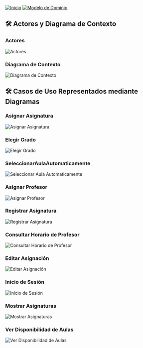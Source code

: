 [![Inicio](https://img.shields.io/badge/Inicio-blue?style=for-the-badge)](https://github.com/srgiom/24-25-IdSw1-SDR/tree/main)
[![Modelo de Dominio](https://img.shields.io/badge/Modelo%20de%20Dominio-blue?style=for-the-badge)](https://github.com/srgiom/24-25-IdSw1-SDR/tree/main/modeloDelDominio)

## 🛠️ **Actores y Diagrama de Contexto**

### Actores
![Actores](https://github.com/srgiom/24-25-IdSw1-SDR/raw/main/casosDeUso/actores/actores.png)

### Diagrama de Contexto
![Diagrama de Contexto](https://github.com/srgiom/24-25-IdSw1-SDR/raw/main/casosDeUso/diagramaDeContexto/DiagramaDeContexto.svg)

## 🛠️ Casos de Uso Representados mediante Diagramas

### Asignar Asignatura
![Asignar Asignatura](https://github.com/srgiom/24-25-IdSw1-SDR/raw/main/casosDeUso/imagenes/AsignarAsignaturaHorario.svg)

### Elegir Grado
![Elegir Grado](https://github.com/srgiom/24-25-IdSw1-SDR/raw/main/casosDeUso/imagenes/ElegirGrado.svg)

### SeleccionarAulaAutomaticamente
![Seleccionar Aula Automaticamente](https://github.com/srgiom/24-25-IdSw1-SDR/blob/main/casosDeUso/imagenes/SeleccionarAulaAutomaticamente.svg)

### Asignar Profesor
![Asignar Profesor](https://github.com/srgiom/24-25-IdSw1-SDR/raw/main/casosDeUso/imagenes/AsignarProfesor.svg)

### Registrar Asignatura
![Registrar Asignatura](https://raw.githubusercontent.com/joaquin-codes/24-25-IdSw1-SDR-Joaquin/df2a9c319c91cfefe8ee826226410e20cf3d8f19/casosDeUso/imagenes/RegistrarAsignatura.svg)

### Consultar Horario de Profesor
![Consultar Horario de Profesor](https://github.com/srgiom/24-25-IdSw1-SDR/raw/main/casosDeUso/imagenes/ConsultarHorarioProfesor.svg)

### Editar Asignación
![Editar Asignación](https://github.com/srgiom/24-25-IdSw1-SDR/raw/main/casosDeUso/imagenes/EditarAsignación.svg)

### Inicio de Sesión
![Inicio de Sesión](https://raw.githubusercontent.com/joaquin-codes/24-25-IdSw1-SDR-Joaquin/df2a9c319c91cfefe8ee826226410e20cf3d8f19/casosDeUso/imagenes/IniciarSesi%C3%B3n.svg)

### Mostrar Asignaturas
![Mostrar Asignaturas](https://github.com/srgiom/24-25-IdSw1-SDR/raw/main/casosDeUso/imagenes/MostrarAsignaturas.svg)

### Ver Disponibilidad de Aulas
![Ver Disponibilidad de Aulas](https://github.com/srgiom/24-25-IdSw1-SDR/raw/main/casosDeUso/imagenes/VerDisponibilidadAulas.svg)
